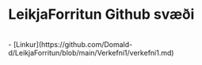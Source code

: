 # LeikjaForritun Github svæði
<br>
- [Linkur](https://github.com/Domald-d/LeikjaForritun/blob/main/Verkefni1/verkefni1.md)
